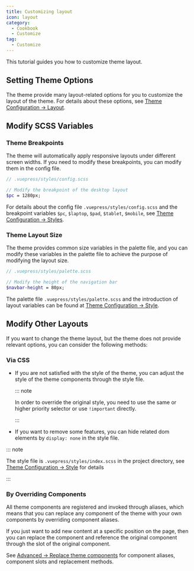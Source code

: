 ```yaml
---
title: Customizing layout
icon: layout
category:
  - Cookbook
  - Customize
tag:
  - Customize
---
```


This tutorial guides you how to customize theme layout.

<!-- more -->

## Setting Theme Options

The theme provide many layout-related options for you to customize the layout of the theme. For details about these options, see [Theme Configuration → Layout](../../config/theme/layout.md).

## Modify SCSS Variables

### Theme Breakpoints

The theme will automatically apply responsive layouts under different screen widths. If you need to modify these breakpoints, you can modify them in the config file.

```scss
// .vuepress/styles/config.scss

// Modify the breakpoint of the desktop layout
$pc = 1280px;
```

For details about the config file `.vuepress/styles/config.scss` and the breakpoint variables `$pc`, `$laptop`, `$pad`, `$tablet`, `$mobile`, see [Theme Configuration → Styles](../../config/style.md#configscss).

### Theme Layout Size

The theme provides common size variables in the palette file, and you can modify these variables in the palette file to achieve the purpose of modifying the layout size.

```scss
// .vuepress/styles/palette.scss

// Modify the height of the navigation bar
$navbar-height = 80px;
```

The palette file `.vuepress/styles/palette.scss` and the introduction of layout variables can be found at [Theme Configuration → Style](../../config/style.md#palettescss).

## Modify Other Layouts

If you want to change the theme layout, but the theme does not provide relevant options, you can consider the following methods:

### Via CSS

- If you are not satisfied with the style of the theme, you can adjust the style of the theme components through the style file.

  ::: note

  In order to override the original style, you need to use the same or higher priority selector or use `!important` directly.

  :::

- If you want to remove some features, you can hide related dom elements by `display: none` in the style file.

::: note

The style file is `.vuepress/styles/index.scss` in the project directory, see [Theme Configuration → Style](../../config/style.md#indexscss) for details

:::

### By Overriding Components

All theme components are registered and invoked through aliases, which means that you can replace any component of the theme with your own components by overriding component aliases.

If you just want to add new content at a specific position on the page, then you can replace the component and reference the original component through the slot of the original component.

See [Advanced → Replace theme components](../advanced/replace.md) for component aliases, component slots and replacement methods.
